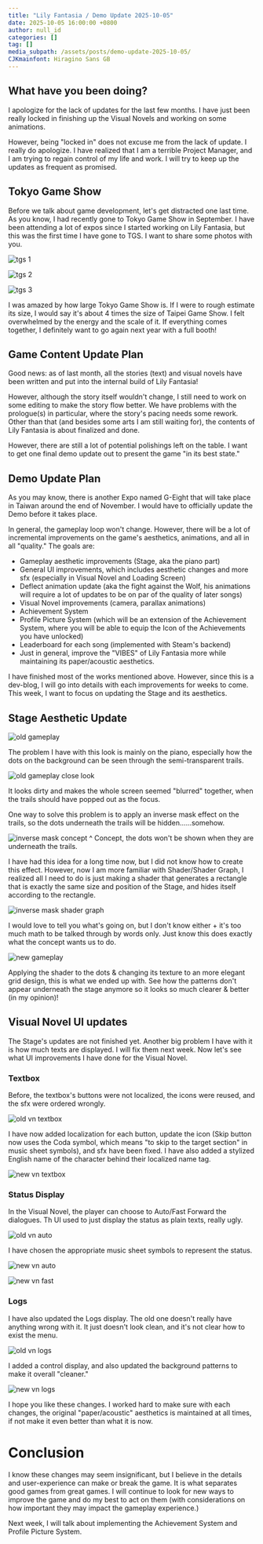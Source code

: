 ```yaml
---
title: "Lily Fantasia / Demo Update 2025-10-05"
date: 2025-10-05 16:00:00 +0800
author: null_id
categories: []
tag: []
media_subpath: /assets/posts/demo-update-2025-10-05/
CJKmainfont: Hiragino Sans GB
---
```


## What have you been doing?
I apologize for the lack of updates for the last few months. I have just been really locked in finishing up the Visual Novels and working on some animations.

However, being "locked in" does not excuse me from the lack of update. I really do apologize. I have realized that I am a terrible Project Manager, and I am trying to regain control of my life and work. I will try to keep up the updates as frequent as promised.

## Tokyo Game Show
Before we talk about game development, let's get distracted one last time. As you know, I had recently gone to Tokyo Game Show in September. I have been attending a lot of expos since I started working on Lily Fantasia, but this was the first time I have gone to TGS. I want to share some photos with you.

![tgs 1](tgs_1.jpg)

![tgs 2](tgs_2.jpg)

![tgs 3](tgs_3.jpg)

I was amazed by how large Tokyo Game Show is. If I were to rough estimate its size, I would say it's about 4 times the size of Taipei Game Show. I felt overwhelmed by the energy and the scale of it. If everything comes together, I definitely want to go again next year with a full booth!

## Game Content Update Plan
Good news: as of last month, all the stories (text) and visual novels have been written and put into the internal build of Lily Fantasia!

However, although the story itself wouldn't change, I still need to work on some editing to make the story flow better. We have problems with the prologue(s) in particular, where the story's pacing needs some rework. Other than that (and besides some arts I am still waiting for), the contents of Lily Fantasia is about finalized and done.

However, there are still a lot of potential polishings left on the table. I want to get one final demo update out to present the game "in its best state."

## Demo Update Plan

As you may know, there is another Expo named G-Eight that will take place in Taiwan around the end of November. I would have to officially update the Demo before it takes place.

In general, the gameplay loop won't change. However, there will be a lot of incremental improvements on the game's aesthetics, animations, and all in all "quality." The goals are:

- Gameplay aesthetic improvements (Stage, aka the piano part)
- General UI improvements, which includes aesthetic changes and more sfx (especially in Visual Novel and Loading Screen)
- Deflect animation update (aka the fight against the Wolf, his animations will require a lot of updates to be on par of the quality of later songs)
- Visual Novel improvements (camera, parallax animations)
- Achievement System
- Profile Picture System (which will be an extension of the Achievement System, where you will be able to equip the Icon of the Achievements you have unlocked)
- Leaderboard for each song (implemented with Steam's backend)
- Just in general, improve the "VIBES" of Lily Fantasia more while maintaining its paper/acoustic aesthetics.

I have finished most of the works mentioned above. However, since this is a dev-blog, I will go into details with each improvements for weeks to come. This week, I want to focus on updating the Stage and its aesthetics.


## Stage Aesthetic Update

![old gameplay](old_gameplay.png)

The problem I have with this look is mainly on the piano, especially how the dots on the background can be seen through the semi-transparent trails.

![old gameplay close look](old_gameplay_closeloook.png)

It looks dirty and makes the whole screen seemed "blurred" together, when the trails should have popped out as the focus.

One way to solve this problem is to apply an inverse mask effect on the trails, so the dots underneath the trails will be hidden......somehow.

![inverse mask concept](inverse_mask_concept.png)
^ Concept, the dots won't be shown when they are underneath the trails.

I have had this idea for a long time now, but I did not know how to create this effect. However, now I am more familiar with Shader/Shader Graph, I realized all I need to do is just making a shader that generates a rectangle that is exactly the same size and position of the Stage, and hides itself according to the rectangle.

![inverse mask shader graph](inverse_mask_shadergraph.png)

I would love to tell you what's going on, but I don't know either + it's too much math to be talked through by words only. Just know this does exactly what the concept wants us to do.

![new gameplay](new_gameplay.png)

Applying the shader to the dots & changing its texture to an more elegant grid design, this is what we ended up with. See how the patterns don't appear underneath the stage anymore so it looks so much clearer & better (in my opinion)!

## Visual Novel UI updates

The Stage's updates are not finished yet. Another big problem I have with it is how much texts are displayed. I will fix them next week. Now let's see what UI improvements I have done for the Visual Novel.

### Textbox

Before, the textbox's buttons were not localized, the icons were reused, and the sfx were ordered wrongly.

![old vn textbox](old_vn_textbox.png)

I have now added localization for each button, update the icon (Skip button now uses the Coda symbol, which means "to skip to the target section" in music sheet symbols), and sfx have been fixed. I have also added a stylized English name of the character behind their localized name tag.

![new vn textbox](new_vn_textbox.png)


### Status Display

In the Visual Novel, the player can choose to Auto/Fast Forward the dialogues. Th UI used to just display the status as plain texts, really ugly.

![old vn auto](old_vn_auto.png)

I have chosen the appropriate music sheet symbols to represent the status.

![new vn auto](new_vn_auto.png)

![new vn fast](new_vn_fast.png)

### Logs

I have also updated the Logs display. The old one doesn't really have anything wrong with it. It just doesn't look clean, and it's not clear how to exist the menu.

![old vn logs](old_vn_logs.png)

I added a control display, and also updated the background patterns to make it overall "cleaner."

![new vn logs](new_vn_logs.png)

I hope you like these changes. I worked hard to make sure with each changes, the original "paper/acoustic" aesthetics is maintained at all times, if not make it even better than what it is now.

# Conclusion
I know these changes may seem insignificant, but I believe in the details and user-experience can make or break the game. It is what separates good games from great games. I will continue to look for new ways to improve the game and do my best to act on them (with considerations on how important they may impact the gameplay experience.)

Next week, I will talk about implementing the Achievement System and Profile Picture System.